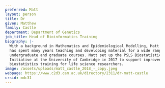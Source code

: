 ```yaml
---
preferred: Matt
layout: person
title: Dr
given: Matthew
family: Castle
department: Department of Genetics
job_title: Head of Bioinformatics Training
biography: |-
  With a background in Mathematics and Epidemiological Modelling, Matt
  has spent many years teaching and developing material for a wide range of
  undergraduate and graduate courses. Matt set up the PSLS Biostatistics
  Initiative at the University of Cambridge in 2017 to support improved
  biostatistics training for life science researchers.
image: /assets/uploads/matt_castle_2018_-_copy.jpeg
webpage: https://www.c2d3.cam.ac.uk/directory/2311/dr-matt-castle
crsid: mdc31
---
```

